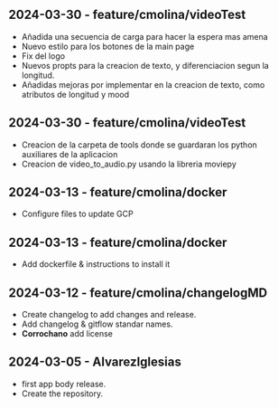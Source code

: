 
## 2024-03-30 - feature/cmolina/videoTest

- Añadida una secuencia de carga para hacer la espera mas amena
- Nuevo estilo para los botones de la main page
- Fix del logo
- Nuevos propts para la creacion de texto, y diferenciacion segun la longitud.
- Añadidas mejoras por implementar en la creacion de texto, como atributos de longitud y mood

## 2024-03-30 - feature/cmolina/videoTest

- Creacion de la carpeta de tools donde se guardaran los python auxiliares de la aplicacion
- Creacion de video_to_audio.py usando la libreria moviepy

## 2024-03-13 - feature/cmolina/docker

- Configure files to update GCP

## 2024-03-13 - feature/cmolina/docker

- Add dockerfile & instructions to install it

## 2024-03-12 - feature/cmolina/changelogMD

- Create changelog to add changes and release.
- Add changelog & gitflow standar names.
- **Corrochano** add license

## 2024-03-05 - AlvarezIglesias
- first app body release.
- Create the repository.
